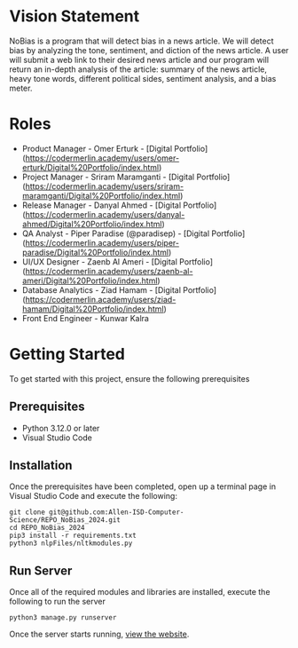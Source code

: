# Vision Statement
NoBias is a program that will detect bias in a news article. We will detect bias by analyzing the tone, sentiment, and diction of the news article. A user will submit a web link to their desired news article and our program will return an in-depth analysis of the article: summary of the news article, heavy tone words, different political sides, sentiment analysis, and a bias meter.

# Roles
- Product Manager - Omer Erturk - [Digital Portfolio] (https://codermerlin.academy/users/omer-erturk/Digital%20Portfolio/index.html)
- Project Manager - Sriram Maramganti - [Digital Portfolio] (https://codermerlin.academy/users/sriram-maramganti/Digital%20Portfolio/index.html)
- Release Manager - Danyal Ahmed - [Digital Portfolio] (https://codermerlin.academy/users/danyal-ahmed/Digital%20Portfolio/index.html)
- QA Analyst - Piper Paradise (@paradisep) - [Digital Portfolio] (https://codermerlin.academy/users/piper-paradise/Digital%20Portfolio/index.html)
- UI/UX Designer - Zaenb Al Ameri - [Digital Portfolio] (https://codermerlin.academy/users/zaenb-al-ameri/Digital%20Portfolio/index.html)
- Database Analytics - Ziad Hamam - [Digital Portfolio] (https://codermerlin.academy/users/ziad-hamam/Digital%20Portfolio/index.html)
- Front End Engineer - Kunwar Kalra

# Getting Started

To get started with this project, ensure the following prerequisites

## Prerequisites

- Python 3.12.0 or later
- Visual Studio Code

## Installation

Once the prerequisites have been completed, open up a terminal page in Visual Studio Code and execute the following:
```
git clone git@github.com:Allen-ISD-Computer-Science/REPO_NoBias_2024.git
cd REPO_NoBias_2024
pip3 install -r requirements.txt
python3 nlpFiles/nltkmodules.py
```

## Run Server

Once all of the required modules and libraries are installed, execute the following to run the server 
```
python3 manage.py runserver
```

Once the server starts running, [view the website](http://127.0.0.1:8000).
